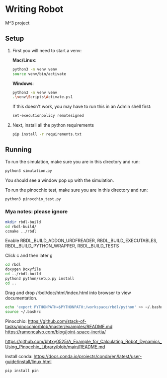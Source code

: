 # Writing Robot
M^3 project


## Setup
1. First you will need to start a venv:

    **Mac/Linux**:
    ```bash
    python3 -m venv venv
    source venv/bin/activate
    ```

    **Windows**:
    ```bash
    python3 -m venv venv
    .\venv\Scripts\Activate.ps1
    ```
    If this doesn't work, you may have to run this in an Admin shell first:
    ```bash
    set-executionpolicy remotesigned
    ```


2. Next, install all the python requirements
    ```bash
    pip install -r requirements.txt
    ```

## Running
To run the simulation, make sure you are in this directory and run:

```bash
python3 simulation.py
```

You should see a window pop up with the simulation.

To run the pinocchio test, make sure you are in this directory and run:

```bash
python3 pinocchio_test.py
```




### Mya notes: please ignore
```bash
mkdir rbdl-build
cd rbdl-build/
ccmake ../rbdl 
```

Enable RBDL_BUILD_ADDON_URDFREADER, RBDL_BUILD_EXECUTABLES,  RBDL_BUILD_PYTHON_WRAPPER, RBDL_BUILD_TESTS 

Click c and then later g

```bash
cd rbdl
doxygen Doxyfile
cd ../rbdl-build
python3 python/setup.py install
cd ..
```

Drag and drop /rbdl/doc/html/index.html into browser to view documentation.


```bash
echo 'export PYTHONPATH=$PYTHONPATH:/workspace/rbdl/python' >> ~/.bashrc
source ~/.bashrc
```



Pinocchio: https://github.com/stack-of-tasks/pinocchio/blob/master/examples/README.md
https://ramoncalvo.com/blog/joint-space-inertia/

https://github.com/bhtxy0525/A_Example_for_Calculating_Robot_Dynamics_Using_Pinocchio_Library/blob/main/README.md

Install conda: https://docs.conda.io/projects/conda/en/latest/user-guide/install/linux.html
```bash
pip install pin

```